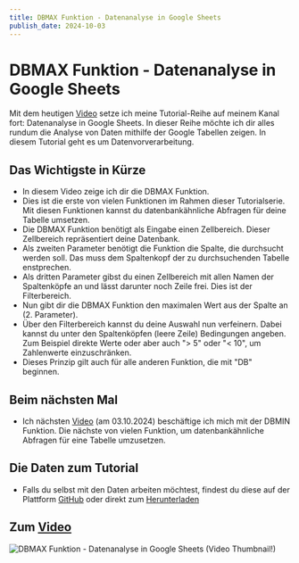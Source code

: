 ```yaml
---
title: DBMAX Funktion - Datenanalyse in Google Sheets
publish_date: 2024-10-03
---
```


# DBMAX Funktion - Datenanalyse in Google Sheets

Mit dem heutigen [Video](https://youtu.be/KXfBKGRtEEM) setze ich meine Tutorial-Reihe auf meinem Kanal fort: Datenanalyse in Google Sheets. In dieser Reihe möchte ich dir alles rundum die Analyse von Daten mithilfe der Google Tabellen zeigen. In diesem Tutorial geht es um Datenvorverarbeitung.

## Das Wichtigste in Kürze

- In diesem Video zeige ich dir die DBMAX Funktion.
- Dies ist die erste von vielen Funktionen im Rahmen dieser Tutorialserie. Mit diesen Funktionen kannst du datenbankähnliche Abfragen für deine Tabelle umsetzen.
- Die DBMAX Funktion benötigt als Eingabe einen Zellbereich. Dieser Zellbereich repräsentiert deine Datenbank.
- Als zweiten Parameter benötigt die Funktion die Spalte, die durchsucht werden soll. Das muss dem Spaltenkopf der zu durchsuchenden Tabelle enstprechen.
- Als dritten Parameter gibst du einen Zellbereich mit allen Namen der Spaltenköpfe an und lässt darunter noch Zeile frei. Dies ist der Filterbereich.
- Nun gibt dir die DBMAX Funktion den maximalen Wert aus der Spalte an (2. Parameter).
- Über den Filterbereich kannst du deine Auswahl nun verfeinern. Dabei kannst du unter den Spaltenköpfen (leere Zeile) Bedingungen angeben. Zum Beispiel direkte Werte oder aber auch "> 5" oder "< 10", um Zahlenwerte einzuschränken.
- Dieses Prinzip gilt auch für alle anderen Funktion, die mit "DB" beginnen.

## Beim nächsten Mal

- Ich nächsten [Video](https://youtu.be/m3BMXqvNU5I) (am 03.10.2024) beschäftige ich mich mit der DBMIN Funktion. Die nächste von vielen Funktion, um datenbankähnliche Abfragen für eine Tabelle umzusetzen.

## Die Daten zum Tutorial

- Falls du selbst mit den Daten arbeiten möchtest, findest du diese auf der Plattform [GitHub](https://github.com/f1db/f1db/releases/tag/v2024.0.0) oder direkt zum [Herunterladen](https://github.com/f1db/f1db/releases/download/v2024.0.0/f1db-csv-2024.0.0.zip)

## Zum [Video](https://youtu.be/KXfBKGRtEEM)

![DBMAX Funktion - Datenanalyse in Google Sheets (Video Thumbnail!)](../../thumbnails/Fertig602.jpg "DBMAX Funktion - Datenanalyse in Google Sheets (Video Thumbnail!)")